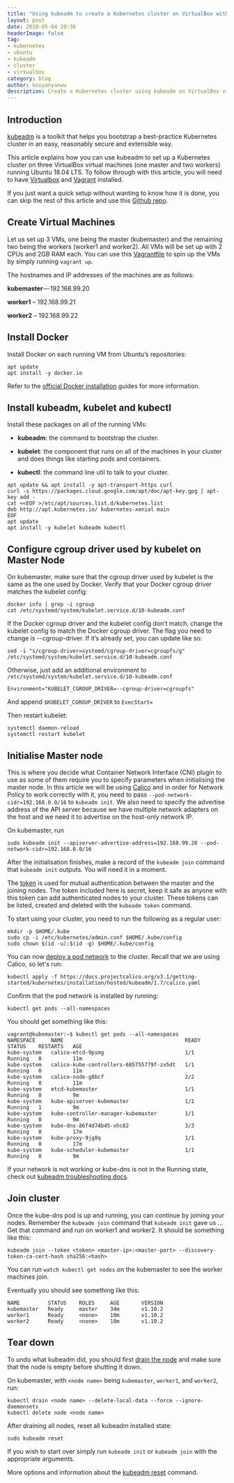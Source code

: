 ```yaml
---
title: "Using kubeadm to create a Kubernetes cluster on VirtualBox with Ubuntu"
layout: post
date: 2018-05-04 20:36
headerImage: false
tag:
- kubernetes
- ubuntu
- kubeadm
- cluster
- virtualbox
category: blog
author: kosyanyanwu
description: Create a Kubernetes cluster using kubeadm on VirtualBox virtual machines running Ubuntu 18.04 LTS.
---
```


## Introduction
[kubeadm](https://kubernetes.io/docs/setup/independent/create-cluster-kubeadm/) is a toolkit that helps you bootstrap a best-practice Kubernetes cluster in an easy, reasonably secure and extensible way.

This article explains how you can use kubeadm to set up a Kubernetes cluster on three VirtualBox virtual machines (one master and two workers) running Ubuntu 18.04 LTS. To follow through with this article, you will need to have [Virtualbox](https://www.virtualbox.org/) and [Vagrant](https://www.vagrantup.com/) installed.

If you just want a quick setup without wanting to know how it is done, you can skip the rest of this article and use this [Github repo](https://github.com/kosyfrances/kubeclust).

## Create Virtual Machines
Let us set up 3 VMs, one being the master (kubemaster) and the remaining two being the workers (worker1 and worker2). All VMs will be set up with 2 CPUs and 2GB RAM each.  You can use this [Vagrantfile](https://github.com/kosyfrances/kubeclust/blob/master/Vagrantfile) to spin up the VMs by simply running `vagrant up`.

The hostnames and IP addresses of the machines are as follows:

**kubemaster** — 192.168.99.20

**worker1** – 192.168.99.21

**worker2** – 192.168.99.22


## Install Docker
Install Docker on each running VM from Ubuntu’s repositories:
```
apt update
apt install -y docker.io
```
Refer to the [official Docker installation](https://docs.docker.com/install/) guides for more information.

## Install kubeadm, kubelet and kubectl
Install these packages on all of the running VMs:

* **kubeadm**: the command to bootstrap the cluster.

* **kubelet**: the component that runs on all of the machines in your cluster and does things like starting pods and containers.

* **kubectl**: the command line util to talk to your cluster.

```
apt update && apt install -y apt-transport-https curl
curl -s https://packages.cloud.google.com/apt/doc/apt-key.gpg | apt-key add -
cat <<EOF >/etc/apt/sources.list.d/kubernetes.list
deb http://apt.kubernetes.io/ kubernetes-xenial main
EOF
apt update
apt install -y kubelet kubeadm kubectl
```

## Configure cgroup driver used by kubelet on Master Node
On kubemaster, make sure that the cgroup driver used by kubelet is the same as the one used by Docker. Verify that your Docker cgroup driver matches the kubelet config:
```
docker info | grep -i cgroup
cat /etc/systemd/system/kubelet.service.d/10-kubeadm.conf
```
If the Docker cgroup driver and the kubelet config don’t match, change the kubelet config to match the Docker cgroup driver. The flag you need to change is --cgroup-driver. If it’s already set, you can update like so:
```
sed -i "s/cgroup-driver=systemd/cgroup-driver=cgroupfs/g" /etc/systemd/system/kubelet.service.d/10-kubeadm.conf
```
Otherwise, just add an additional environment to `/etc/systemd/system/kubelet.service.d/10-kubeadm.conf`

```
Environment="KUBELET_CGROUP_DRIVER=--cgroup-driver=cgroupfs"
```
And append `$KUBELET_CGROUP_DRIVER` to `ExecStart=`

Then restart kubelet:
```
systemctl daemon-reload
systemctl restart kubelet
```

## Initialise Master node
This is where you decide what Container Network Interface (CNI) plugin to use as some of them require you to specify parameters when initialising the master node. In this article we will be using [Calico](https://docs.projectcalico.org/v3.1/getting-started/kubernetes/) and in order for Network Policy to work correctly with it, you need to pass `--pod-network-cidr=192.168.0.0/16` to `kubeadm init`. We also need to specify the advertise address of the API server because we have multiple network adapters on the host and we need it to advertise on the host-only network IP.

On kubemaster, run
```
sudo kubeadm init --apiserver-advertise-address=192.168.99.20 --pod-network-cidr=192.168.0.0/16
```

After the initialisation finishes, make a record of the `kubeadm join` command that `kubeadm init` outputs. You will need it in a moment.

The [token](https://kubernetes.io/docs/reference/setup-tools/kubeadm/kubeadm-token/) is used for mutual authentication between the master and the joining nodes. The token included here is secret, keep it safe as anyone with this token can add authenticated nodes to your cluster. These tokens can be listed, created and deleted with the `kubeadm token` command.

To start using your cluster, you need to run the following as a regular user:
```
mkdir -p $HOME/.kube
sudo cp -i /etc/kubernetes/admin.conf $HOME/.kube/config
sudo chown $(id -u):$(id -g) $HOME/.kube/config
```

You can now [deploy a pod network](https://kubernetes.io/docs/concepts/cluster-administration/addons/) to the cluster. Recall that we are using Calico, so let's run:
```
kubectl apply -f https://docs.projectcalico.org/v3.1/getting-started/kubernetes/installation/hosted/kubeadm/1.7/calico.yaml
```

Confirm that the pod network is installed by running:
```
kubectl get pods --all-namespaces
```
You should get something like this:
```
vagrant@kubemaster:~$ kubectl get pods --all-namespaces
NAMESPACE     NAME                                       READY     STATUS    RESTARTS   AGE
kube-system   calico-etcd-9psmg                          1/1       Running   0          11m
kube-system   calico-kube-controllers-685755779f-zx5dt   1/1       Running   0          11m
kube-system   calico-node-g8bcf                          2/2       Running   0          11m
kube-system   etcd-kubemaster                            1/1       Running   0          9m
kube-system   kube-apiserver-kubemaster                  1/1       Running   1          9m
kube-system   kube-controller-manager-kubemaster         1/1       Running   0          9m
kube-system   kube-dns-86f4d74b45-xhc82                  3/3       Running   0          17m
kube-system   kube-proxy-9jg8q                           1/1       Running   0          17m
kube-system   kube-scheduler-kubemaster                  1/1       Running   0          9m
```

If your network is not working or kube-dns is not in the Running state, check out [kubeadm troubleshooting docs](https://kubernetes.io/docs/setup/independent/troubleshooting-kubeadm/).


## Join cluster
Once the kube-dns pod is up and running, you can continue by joining your nodes. Remember the `kubeadm join` command that `kubeadm init` gave us ... Get that command and run on worker1 and worker2. It should be something like this:
```
kubeadm join --token <token> <master-ip>:<master-port> --discovery-token-ca-cert-hash sha256:<hash>
```
You can run `watch kubectl get nodes` on the kubemaster to see the worker machines join.

Eventually you should see something like this:
```
NAME         STATUS    ROLES     AGE       VERSION
kubemaster   Ready     master    34m       v1.10.2
worker1      Ready     <none>    10m       v1.10.2
worker2      Ready     <none>    10m       v1.10.2
```

## Tear down
To undo what kubeadm did, you should first [drain the node](https://kubernetes.io/docs/reference/generated/kubectl/kubectl-commands#drain) and make sure that the node is empty before shutting it down.

On kubemaster, with `<node name>` being `kubemaster`, `worker1`, and `worker2`, run:
```
kubectl drain <node name> --delete-local-data --force --ignore-daemonsets
kubectl delete node <node name>
```
After draining all nodes, reset all kubeadm installed state:
```
sudo kubeadm reset
```
If you wish to start over simply run `kubeadm init` or `kubeadm join` with the appropriate arguments.

More options and information about the [kubeadm reset](https://kubernetes.io/docs/reference/setup-tools/kubeadm/kubeadm-reset/) command.

